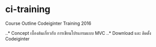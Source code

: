 # ci-training
Course Outline Codeiginter Training 2016

..* Concept เบื้องต้นเกี่ยวกับ การเขียนโปรแกรมแบบ MVC
..* Download และ ติดตั้ง Codeiginter
